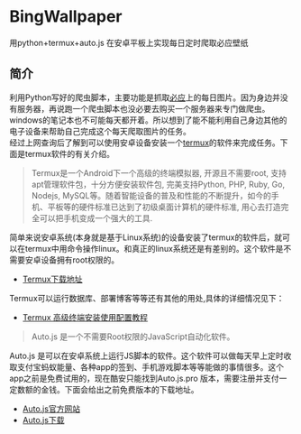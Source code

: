 # BingWallpaper
用python+termux+auto.js 在安卓平板上实现每日定时爬取必应壁纸
## 简介
利用Python写好的爬虫脚本，主要功能是抓取[必应](https://cn.bing.com)上的每日图片。因为身边并没有服务器，再说跑一个爬虫脚本也没必要去购买一个服务器来专门做爬虫。windows的笔记本也不可能每天都开着。所以想到了能不能利用自己身边其他的电子设备来帮助自己完成这个每天爬取图片的任务。   
经过上网查询后了解到可以使用安卓设备安装一个[termux](https://termux.com/)的软件来完成任务。下面是termux软件的有关介绍。

>Termux是一个Android下一个高级的终端模拟器, 开源且不需要root, 支持apt管理软件包，十分方便安装软件包, 完美支持Python, PHP, Ruby, Go, Nodejs, MySQL等。随着智能设备的普及和性能的不断提升，如今的手机、平板等的硬件标准已达到了初级桌面计算机的硬件标准, 用心去打造完全可以把手机变成一个强大的工具.    

简单来说安卓系统(本身就是基于Linux系统)的设备安装了termux的软件后，就可以在termux中用命令操作linux。和真正的linux系统还是有差别的。这个软件是不需要安卓设备拥有root权限的。

* [Termux下载地址](https://www.coolapk.com/apk/com.termux)    

Termux可以运行数据库、部署博客等等还有其他的用处,具体的详细情况见下：   
* [Termux 高级终端安装使用配置教程](https://www.sqlsec.com/2018/05/termux.html)   

>Auto.js 是一个不需要Root权限的JavaScript自动化软件。 

Auto.js 是可以在安卓系统上运行JS脚本的软件。这个软件可以做每天早上定时收取支付宝蚂蚁能量、各种app的签到、手机游戏脚本等等能做的事情很多。这个app之前是免费试用的，现在酷安只能找到Auto.js.pro 版本，需要注册并支付一定数额的金钱。下面会给出之前免费版本的下载地址。

* [Auto.js官方网站](https://hyb1996.github.io/AutoJs-Docs/#/)
* [Auto.js下载](https://github.com/Ericwyn/Auto.js/releases)   



